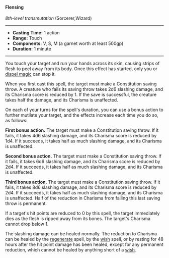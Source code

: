 #### Flensing
*8th-level transmutation* (Sorcerer,Wizard)
___
- **Casting Time:** 1 action
- **Range:** Touch
- **Components:** V, S, M (a garnet worth at least 500gp)
- **Duration:** 1 minute
---
You touch your target and run your hands across its skin, causing strips of flesh to peel away from its body. Once this effect has started, only you or [dispel magic](./dispel-magic.md) can stop it. 

When you first cast this spell, the target must make a Constitution saving throw. A creature who fails its saving throw takes 2d6 slashing damage, and its Charisma score is reduced by 1. If the save is successful, the creature takes half the damage, and its Charisma is unaffected.

On each of your turns for the spell's duration, you can use a bonus action to further mutilate your target, and the effects increase each time you do so, as follows:

**First bonus action.** The target must make a Constitution saving throw. If it fails, it takes 4d6 slashing damage, and its Charisma score is reduced by 1d4. If it succeeds, it takes half as much slashing damage, and its Charisma is unaffected.

**Second bonus action.** The target must make a Constitution saving throw. If it fails, it takes 6d6 slashing damage, and its Charisma score is reduced by 2d4. If it succeeds, it takes half as much slashing damage, and its Charisma is unaffected.

**Third bonus action.** The target must make a Constitution saving throw. If it fails, it takes 8d6 slashing damage, and its Charisma score is reduced by 2d4. If it succeeds, it takes half as much slashing damage, and its Charisma is unaffected. Half of the reduction in Charisma from failing this last saving throw is permanent.

If a target's hit points are reduced to 0 by this spell, the target immediately dies as the flesh is ripped away from its bones. The target's Charisma cannot drop below 1.

The slashing damage can be healed normally. The reduction to Charisma can be healed by the [regenerate](./regenerate.md) spell, by the [wish](./wish.md) spell, or by resting for 48 hours after the hit point damage has been healed, except for any permanent reduction, which cannot be healed by anything short of a [wish](./wish.md).
